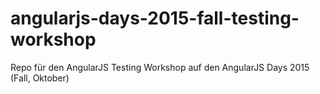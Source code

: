 # angularjs-days-2015-fall-testing-workshop
Repo für den AngularJS Testing Workshop auf den AngularJS Days 2015 (Fall, Oktober)
